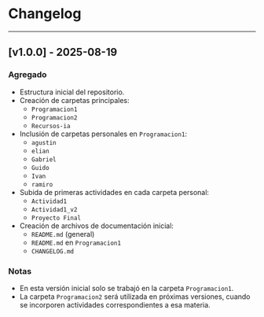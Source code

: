 # Changelog

---

## [v1.0.0] - 2025-08-19
### Agregado
- Estructura inicial del repositorio.
- Creación de carpetas principales:
  - `Programacion1`
  - `Programacion2`
  - `Recursos-ia`
- Inclusión de carpetas personales en `Programacion1`:
  - `agustin`
  - `elian`
  - `Gabriel`
  - `Guido`
  - `Ivan`
  - `ramiro`
- Subida de primeras actividades en cada carpeta personal:
  - `Actividad1`
  - `Actividad1_v2`
  - `Proyecto Final`
- Creación de archivos de documentación inicial:
  - `README.md` (general)
  - `README.md` en `Programacion1`
  - `CHANGELOG.md`

### Notas
- En esta versión inicial solo se trabajó en la carpeta `Programacion1`.  
- La carpeta `Programacion2` será utilizada en próximas versiones, cuando se incorporen actividades correspondientes a esa materia.
